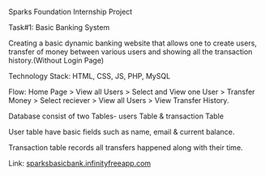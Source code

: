 Sparks Foundation Internship Project

Task#1: Basic Banking System

Creating a basic dynamic banking website that allows one to create users, transfer of money between various users and showing all the transaction history.(Without Login Page)


Technology Stack: HTML, CSS, JS, PHP, MySQL


Flow: Home Page > View all Users > Select and View one User > Transfer Money > Select reciever > View all Users > View Transfer History.


Database consist of two Tables- users Table & transaction Table

User table have basic fields such as name, email & current balance.

Transaction table records all transfers happened along with their time.

Link: <a href=" sparksbasicbank.infinityfreeapp.com">sparksbasicbank.infinityfreeapp.com</a>

